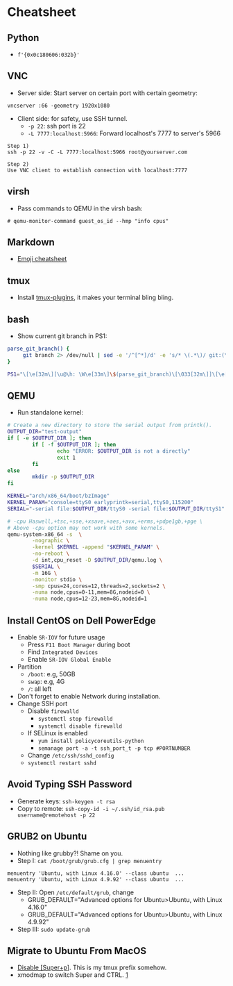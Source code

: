 # Cheatsheet

## Python

- `f'{0x0c180606:032b}'`

## VNC

* Server side: Start server on certain port with certain geometry:
```
vncserver :66 -geometry 1920x1080
```

* Client side: for safety, use SSH tunnel.
    * `-p 22`: ssh port is 22
    * `-L 7777:localhost:5966`: Forward localhost's 7777 to server's 5966
```
Step 1)
ssh -p 22 -v -C -L 7777:localhost:5966 root@yourserver.com

Step 2)
Use VNC client to establish connection with localhost:7777
```

## virsh
* Pass commands to QEMU in the virsh bash:
```
# qemu-monitor-command guest_os_id --hmp "info cpus"
```

## Markdown
* [Emoji cheatsheet](https://www.webpagefx.com/tools/emoji-cheat-sheet/)

## tmux
* Install [tmux-plugins](https://github.com/tmux-plugins), it makes your terminal bling bling.

## bash

* Show current git branch in PS1:
```bash
parse_git_branch() {
     git branch 2> /dev/null | sed -e '/^[^*]/d' -e 's/* \(.*\)/ git:(\1)/'
}

PS1="\[\e[32m\][\u@\h: \W\e[33m\]\$(parse_git_branch)\[\033[32m\]]\[\e[00m\] $ "
```

## QEMU

* Run standalone kernel:
```bash
# Create a new directory to store the serial output from printk().
OUTPUT_DIR="test-output"
if [ -e $OUTPUT_DIR ]; then
        if [ -f $OUTPUT_DIR ]; then
                echo "ERROR: $OUTPUT_DIR is not a directly"
                exit 1
        fi
else
        mkdir -p $OUTPUT_DIR
fi

KERNEL="arch/x86_64/boot/bzImage"
KERNEL_PARAM="console=ttyS0 earlyprintk=serial,ttyS0,115200"
SERIAL="-serial file:$OUTPUT_DIR/ttyS0 -serial file:$OUTPUT_DIR/ttyS1"

# -cpu Haswell,+tsc,+sse,+xsave,+aes,+avx,+erms,+pdpe1gb,+pge \
# Above -cpu option may not work with some kernels.
qemu-system-x86_64 -s  \
        -nographic \
        -kernel $KERNEL -append "$KERNEL_PARAM" \
        -no-reboot \
        -d int,cpu_reset -D $OUTPUT_DIR/qemu.log \
        $SERIAL \
        -m 16G \
        -monitor stdio \
        -smp cpus=24,cores=12,threads=2,sockets=2 \
        -numa node,cpus=0-11,mem=8G,nodeid=0 \
        -numa node,cpus=12-23,mem=8G,nodeid=1
```

## Install CentOS on Dell PowerEdge

- Enable `SR-IOV` for future usage
    - Press `F11 Boot Manager` during boot
    - Find `Integrated Devices`
    - Enable `SR-IOV Global Enable`
- Partition
    - `/boot`: e.g, 50GB
    - `swap`: e.g, 4G
    - `/`: all left
- Don't forget to enable Network during installation.
- Change SSH port
    - Disable `firewalld`
        - `systemctl stop firewalld`
        - `systemctl disable firewalld`
    - If SELinux is enabled
        - `yum install policycoreutils-python`
        - `semanage port -a -t ssh_port_t -p tcp #PORTNUMBER`
    - Change `/etc/ssh/sshd_config`
    - `systemctl restart sshd`

## Avoid Typing SSH Password

- Generate keys: `ssh-keygen -t rsa`
- Copy to remote: `ssh-copy-id -i ~/.ssh/id_rsa.pub username@remotehost -p 22`

## GRUB2 on Ubuntu
- Nothing like grubby?! Shame on you.
- Step I: `cat /boot/grub/grub.cfg | grep menuentry`
```
menuentry 'Ubuntu, with Linux 4.16.0' --class ubuntu  ...
menuentry 'Ubuntu, with Linux 4.9.92' --class ubuntu  ...
```
- Step II: Open `/etc/default/grub`, change
    - GRUB_DEFAULT="Advanced options for Ubuntu>Ubuntu, with Linux 4.16.0"
    - GRUB_DEFAULT="Advanced options for Ubuntu>Ubuntu, with Linux 4.9.92"
- Step III: `sudo update-grub`

## Migrate to Ubuntu From MacOS

- [Disable [Super+p]](https://askubuntu.com/questions/68463/how-to-disable-global-super-p-shortcut). This is my tmux prefix somehow.
- xmodmap to switch Super and CTRL. [1](https://github.com/lastweek/dot-home/blob/master/.Xmodmap)

